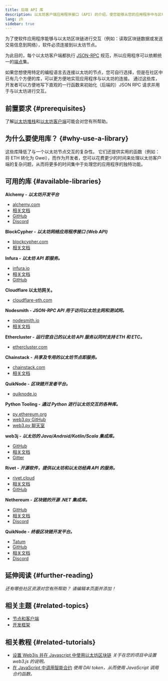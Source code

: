 ```yaml
---
title: 后端 API 库
description: 以太坊客户端应用程序接口 (API) 的介绍，使您能够从您的应用程序中与区块链进行交互。
lang: zh
sidebar: true
---
```


为了使软件应用程序能够与以太坊区块链进行交互（例如：读取区块链数据或发送交易信息到网络），软件必须连接到以太坊节点。

为此目的，每个以太坊客户端都执行 [JSON-RPC](/developers/docs/apis/json-rpc/) 规范，所以应用程序可以依赖统一的[端点](/developers/docs/apis/json-rpc/#json-rpc-methods)集。

如果您想使用特定的编程语言去连接以太坊的节点，您可自行选择，但是在社区中已有几个方便的库，可以更方便地实现应用程序与以太坊的连接。 通过这些库，开发者可以方便地写下直观的一行函数来初始化（后端的）JSON RPC 请求并用于与以太坊进行交互。

## 前置要求 {#prerequisites}

了解[以太坊堆栈](/developers/docs/ethereum-stack/)和[以太坊客户端](/developers/docs/nodes-and-clients/)可能会对您有所帮助。

## 为什么要使用库？ {#why-use-a-library}

这些库降低了与一个以太坊节点交互的复杂性。 它们还提供实用的函数（例如：将 ETH 转化为 Gwei），而作为开发者，您可以花费更少的时间来处理以太坊客户端的复杂问题，从而将更多的时间集中于处理您的应用程序的独特功能。

## 可用的库 {#available-libraries}

**Alchemy -** **_以太坊开发平台_**

- [alchemy.com](https://www.alchemy.com/)
- [相关文档](https://docs.alchemyapi.io/)
- [GitHub](https://github.com/alchemyplatform)
- [Discord](https://discord.com/invite/A39JVCM)

**BlockCypher -** **_以太坊网络应用程序接口 (Web API)_**

- [blockcypher.com](https://www.blockcypher.com/)
- [相关文档](https://www.blockcypher.com/dev/ethereum/)

**Infura -** **_以太坊 API 即服务。_**

- [infura.io](https://infura.io)
- [相关文档](https://infura.io/docs)
- [GitHub](https://github.com/INFURA)

**Cloudflare 以太坊网关。**

- [cloudflare-eth.com](https://cloudflare-eth.com)

**Nodesmith -** **_JSON-RPC API 用于访问以太坊主网和测试网。_**

- [nodesmith.io](https://nodesmith.io/network/ethereum/)
- [相关文档](https://nodesmith.io/docs/#/ethereum/apiRef)

**Ethercluster -** **_运行您自己的以太坊 API 服务以同时支持 ETH 和 ETC。_**

- [ethercluster.com](https://www.ethercluster.com/)

**Chainstack -** **_共享及专用的以太坊节点即服务。_**

- [chainstack.com](https://chainstack.com)
- [相关文档](https://docs.chainstack.com)

**QuikNode -** **_区块链开发者平台。_**

- [quiknode.io](https://quiknode.io)

**Python Tooling -** **_通过 Python 进行以太坊交互的各种库。_**

- [py.ethereum.org](http://python.ethereum.org/)
- [web3.py GitHub](https://github.com/ethereum/web3.py)
- [web3.py 聊天室](https://gitter.im/ethereum/web3.py)

**web3j -** **_以太坊的 Java/Android/Kotlin/Scala 集成库。_**

- [GitHub](https://github.com/web3j/web3j)
- [相关文档](https://docs.web3j.io/)
- [Gitter](https://gitter.im/web3j/web3j)

**Rivet -** **_开源软件，提供以太坊和以太坊经典 API 的服务。_**

- [rivet.cloud](https://rivet.cloud)
- [相关文档](https://rivet.cloud/docs/)
- [GitHub](https://github.com/openrelayxyz/ethercattle-deployment)

**Nethereum -** **_区块链的开源 .NET 集成库。_**

- [GitHub](https://github.com/Nethereum/Nethereum)
- [相关文档](http://docs.nethereum.com/en/latest/)
- [Discord](https://discord.com/invite/jQPrR58FxX)

**QuikNode -** **_终极区块链开发平台。_**

- [Tatum](https://tatum.io/)
- [GitHub](https://github.com/tatumio/)
- [相关文档](https://docs.tatum.io/)
- [Discord](https://discord.gg/EDmW3kjTC9)

## 延伸阅读 {#further-reading}

_还有哪些社区资源对您有所帮助？ 请编辑本页面并添加！_

## 相关主题 {#related-topics}

- [节点和客户端](/developers/docs/nodes-and-clients/)
- [开发框架](/developers/docs/frameworks/)

## 相关教程 {#related-tutorials}

- [设置 Web3js 并在 Javascript 中使用以太坊区块链](/developers/tutorials/set-up-web3js-to-use-ethereum-in-javascript/) _关于在您的项目中设置 web3.js 的说明。_
- [在 JavaScript 中调用智能合约](/developers/tutorials/calling-a-smart-contract-from-javascript/) _使用 DAI token，从而使用 JavaScript 调用合约函数。_
